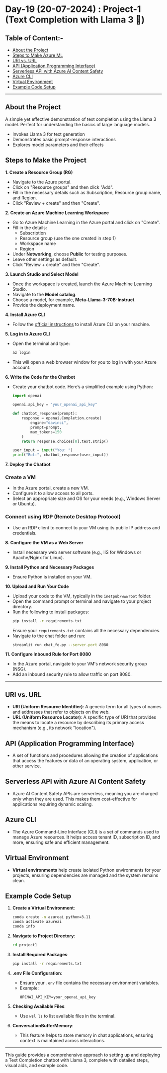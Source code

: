 # Day-19 (20-07-2024) : Project-1 (Text Completion with Llama 3 🦙)

## Table of Content:-
- [About the Project](#about-the-project)
- [Steps to Make Azure ML](#steps-to-make-azure-ml)
- [URI vs. URL](#uri-vs-url)
- [API (Application Programming Interface)](#api-application-programming-interface)
- [Serverless API with Azure AI Content Safety](#serverless-api-with-azure-ai-content-safety)
- [Azure CLI](#azure-cli)
- [Virtual Environment](#virtual-environment)
- [Example Code Setup](#example-code-setup)

---
## About the Project

A simple yet effective demonstration of text completion using the Llama 3 model. Perfect for understanding the basics of large language models.

- Invokes Llama 3 for text generation
- Demonstrates basic prompt-response interactions
- Explores model parameters and their effects

## Steps to Make the Project

**1. Create a Resource Group (RG)**
- Navigate to the Azure portal.
- Click on "Resource groups" and then click "Add".
- Fill in the necessary details such as Subscription, Resource group name, and Region.
- Click "Review + create" and then "Create".

**2. Create an Azure Machine Learning Workspace**
- Go to Azure Machine Learning in the Azure portal and click on "Create".
- Fill in the details:
  - Subscription
  - Resource group (use the one created in step 1)
  - Workspace name
  - Region
- Under **Networking**, choose **Public** for testing purposes.
- Leave other settings as default.
- Click "Review + create" and then "Create".

**3. Launch Studio and Select Model**
- Once the workspace is created, launch the Azure Machine Learning Studio.
- Navigate to the **Model catalog**.
- Choose a model, for example, **Meta-Llama-3-70B-Instruct**.
- Provide the deployment name.

**4. Install Azure CLI**
- Follow the [official instructions](https://docs.microsoft.com/en-us/cli/azure/install-azure-cli) to install Azure CLI on your machine.

**5. Log in to Azure CLI**
- Open the terminal and type:
  ```sh
  az login
  ```
- This will open a web browser window for you to log in with your Azure account.

**6. Write the Code for the Chatbot**
- Create your chatbot code. Here’s a simplified example using Python:
  ```python
  import openai

  openai.api_key = "your_openai_api_key"

  def chatbot_response(prompt):
      response = openai.Completion.create(
          engine="davinci",
          prompt=prompt,
          max_tokens=150
      )
      return response.choices[0].text.strip()

  user_input = input("You: ")
  print("Bot:", chatbot_response(user_input))
  ```

**7. Deploy the Chatbot**

### Create a VM
- In the Azure portal, create a new VM.
- Configure it to allow access to all ports.
- Select an appropriate size and OS for your needs (e.g., Windows Server or Ubuntu).

### Connect using RDP (Remote Desktop Protocol)
- Use an RDP client to connect to your VM using its public IP address and credentials.

**8. Configure the VM as a Web Server**
- Install necessary web server software (e.g., IIS for Windows or Apache/Nginx for Linux).

**9. Install Python and Necessary Packages**
- Ensure Python is installed on your VM.

**10. Upload and Run Your Code**
- Upload your code to the VM, typically in the `inetpub/wwwroot` folder.
- Open the command prompt or terminal and navigate to your project directory.
- Run the following to install packages:
  ```sh
  pip install -r requirements.txt
  ```
  Ensure your `requirements.txt` contains all the necessary dependencies.
- Navigate to the chat folder and run:
  ```sh
  streamlit run chat_fe.py --server.port 8080
  ```

**11. Configure Inbound Rule for Port 8080**
- In the Azure portal, navigate to your VM's network security group (NSG).
- Add an inbound security rule to allow traffic on port 8080.

---

## URI vs. URL
- **URI (Uniform Resource Identifier)**: A generic term for all types of names and addresses that refer to objects on the web. 
- **URL (Uniform Resource Locator)**: A specific type of URI that provides the means to locate a resource by describing its primary access mechanism (e.g., its network "location").

## API (Application Programming Interface)
- A set of functions and procedures allowing the creation of applications that access the features or data of an operating system, application, or other service.

## Serverless API with Azure AI Content Safety
- Azure AI Content Safety APIs are serverless, meaning you are charged only when they are used. This makes them cost-effective for applications requiring dynamic scaling.

## Azure CLI
- The Azure Command-Line Interface (CLI) is a set of commands used to manage Azure resources. It helps access tenant ID, subscription ID, and more, ensuring safe and efficient management.

## Virtual Environment
- **Virtual environments** help create isolated Python environments for your projects, ensuring dependencies are managed and the system remains clean.

## Example Code Setup

1. **Create a Virtual Environment**:
   ```sh
   conda create -n azureai python=3.11
   conda activate azureai
   conda info
   ```

2. **Navigate to Project Directory**:
   ```sh
   cd project1
   ```

3. **Install Required Packages**:
   ```sh
   pip install -r requirements.txt
   ```

4. **.env File Configuration**:
   - Ensure your `.env` file contains the necessary environment variables.
   - Example:
     ```env
     OPENAI_API_KEY=your_openai_api_key
     ```

5. **Checking Available Files**:
   - Use `wsl ls` to list available files in the terminal.

6. **ConversationBufferMemory**:
   - This feature helps to store memory in chat applications, ensuring context is maintained across interactions.

---

This guide provides a comprehensive approach to setting up and deploying a Text Completion chatbot with Llama 3, complete with detailed steps, visual aids, and example code.
